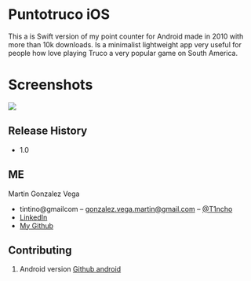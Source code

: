 # Puntotruco iOS
This a is Swift version of my point counter for Android made in 2010 with more than 10k downloads.
Is a minimalist lightweight app very useful for people how love playing Truco a very popular game on South America.

# Screenshots
![](/Screenshots/screenshot1.jpeg)

## Release History

* 1.0

## ME

Martin Gonzalez Vega 
   - tintino@gmailcom
   – gonzalez.vega.martin@gmail.com
   – [@T1ncho](https://twitter.com/T1ncho) 
   - [LinkedIn](https://www.linkedin.com/in/martin-gonzalez-vega-209b7328)
   - [My Github](https://github.com/tintino/)

## Contributing

1. Android version [Github android](https://github.com/eliseche/puntotruco-android)
